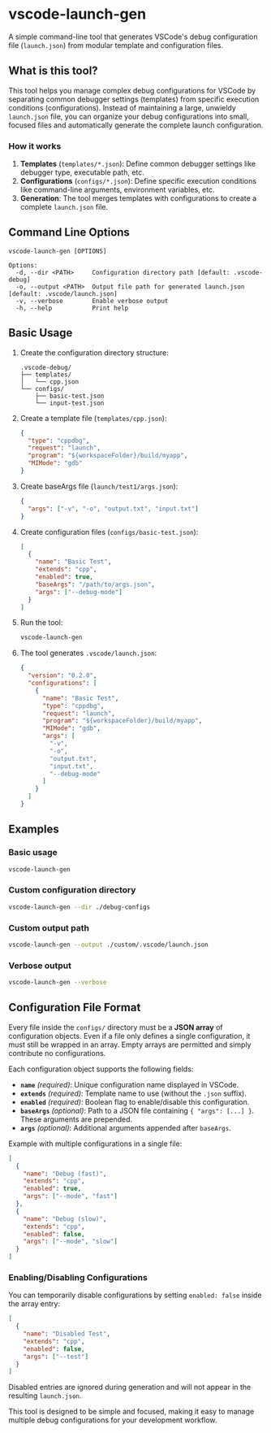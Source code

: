 # vscode-launch-gen

A simple command-line tool that generates VSCode's debug configuration file (`launch.json`) from modular template and configuration files.

## What is this tool?

This tool helps you manage complex debug configurations for VSCode by separating common debugger settings (templates) from specific execution conditions (configurations). Instead of maintaining a large, unwieldy `launch.json` file, you can organize your debug configurations into small, focused files and automatically generate the complete launch configuration.

### How it works

1. **Templates** (`templates/*.json`): Define common debugger settings like debugger type, executable path, etc.
2. **Configurations** (`configs/*.json`): Define specific execution conditions like command-line arguments, environment variables, etc.
3. **Generation**: The tool merges templates with configurations to create a complete `launch.json` file.

## Command Line Options

```
vscode-launch-gen [OPTIONS]

Options:
  -d, --dir <PATH>     Configuration directory path [default: .vscode-debug]
  -o, --output <PATH>  Output file path for generated launch.json [default: .vscode/launch.json]
  -v, --verbose        Enable verbose output
  -h, --help           Print help
```

## Basic Usage

1. Create the configuration directory structure:
   ```
   .vscode-debug/
   ├── templates/
   │   └── cpp.json
   └── configs/
       ├── basic-test.json
       └── input-test.json
   ```

2. Create a template file (`templates/cpp.json`):
   ```json
   {
     "type": "cppdbg",
     "request": "launch",
     "program": "${workspaceFolder}/build/myapp",
     "MIMode": "gdb"
   }
   ```

3. Create baseArgs file (`launch/test1/args.json`):

   ```json
   {
     "args": ["-v", "-o", "output.txt", "input.txt"]
   }
   ```

4. Create configuration files (`configs/basic-test.json`):

   ```json
   [
     {
       "name": "Basic Test",
       "extends": "cpp",
       "enabled": true,
       "baseArgs": "/path/to/args.json",
       "args": ["--debug-mode"]
     }
   ]
   ```

5. Run the tool:
   ```bash
   vscode-launch-gen
   ```

6. The tool generates `.vscode/launch.json`:
   ```json
   {
     "version": "0.2.0",
     "configurations": [
       {
         "name": "Basic Test",
         "type": "cppdbg",
         "request": "launch",
         "program": "${workspaceFolder}/build/myapp",
         "MIMode": "gdb",
         "args": [
           "-v",
           "-o",
           "output.txt",
           "input.txt",
           "--debug-mode"
         ]
       }
     ]
   }
   ```

## Examples

### Basic usage

```bash
vscode-launch-gen
```

### Custom configuration directory

```bash
vscode-launch-gen --dir ./debug-configs
```

### Custom output path

```bash
vscode-launch-gen --output ./custom/.vscode/launch.json
```

### Verbose output

```bash
vscode-launch-gen --verbose
```

## Configuration File Format

Every file inside the `configs/` directory must be a **JSON array** of configuration objects. Even if a file only defines a single configuration, it must still be wrapped in an array. Empty arrays are permitted and simply contribute no configurations.

Each configuration object supports the following fields:

- **`name`** *(required)*: Unique configuration name displayed in VSCode.
- **`extends`** *(required)*: Template name to use (without the `.json` suffix).
- **`enabled`** *(required)*: Boolean flag to enable/disable this configuration.
- **`baseArgs`** *(optional)*: Path to a JSON file containing `{ "args": [...] }`. These arguments are prepended.
- **`args`** *(optional)*: Additional arguments appended after `baseArgs`.

Example with multiple configurations in a single file:

```json
[
  {
    "name": "Debug (fast)",
    "extends": "cpp",
    "enabled": true,
    "args": ["--mode", "fast"]
  },
  {
    "name": "Debug (slow)",
    "extends": "cpp",
    "enabled": false,
    "args": ["--mode", "slow"]
  }
]
```

### Enabling/Disabling Configurations

You can temporarily disable configurations by setting `enabled: false` inside the array entry:

```json
[
  {
    "name": "Disabled Test",
    "extends": "cpp",
    "enabled": false,
    "args": ["--test"]
  }
]
```

Disabled entries are ignored during generation and will not appear in the resulting `launch.json`.

This tool is designed to be simple and focused, making it easy to manage multiple debug configurations for your development workflow.
